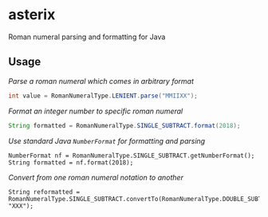# asterix
Roman numeral parsing and formatting for Java

## Usage

*Parse a roman numeral which comes in arbitrary format*
```java
int value = RomanNumeralType.LENIENT.parse("MMIIXX");
```

*Format an integer number to specific roman numeral*
```java
String formatted = RomanNumeralType.SINGLE_SUBTRACT.format(2018);
```

*Use standard Java `NumberFormat` for formatting and parsing*
```
NumberFormat nf = RomanNumeralType.SINGLE_SUBTRACT.getNumberFormat();
String formatted = nf.format(2018);
```

*Convert from one roman numeral notation to another*
```
String reformatted = RomanNumeralType.SINGLE_SUBTRACT.convertTo(RomanNumeralType.DOUBLE_SUBTRACT, "XXX");
```